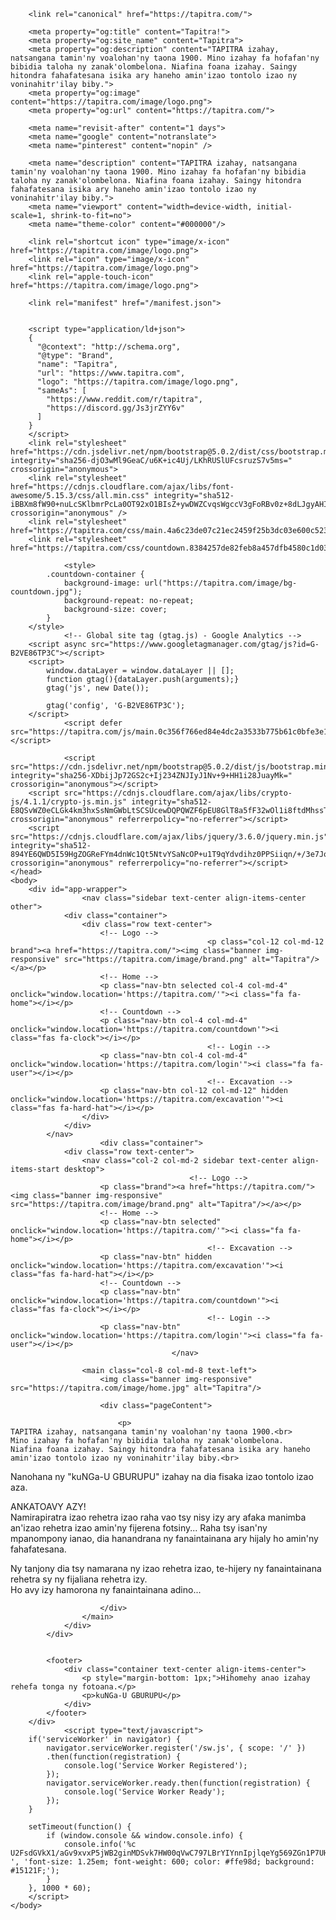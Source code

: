 
<!DOCTYPE html>
<html ⚡ lang="mg">
	<!--
		Changelog:
			Improvements 
		commit 5ffc91172a1d3cec5198bdcb42d8737edd00ad14 (HEAD -> stable, origin/master)
		Author: Benard <benard@tapitra.com>
		Date: Thu Feb 10 23:27:46 2022 +0300 
	-->	<head>
		<meta charset="utf-8">
		<title>Tapitra!</title>
		
		<link rel="canonical" href="https://tapitra.com/">
		
		<meta property="og:title" content="Tapitra!">
		<meta property="og:site_name" content="Tapitra">
		<meta property="og:description" content="TAPITRA izahay, natsangana tamin'ny voalohan'ny taona 1900. Mino izahay fa hofafan'ny bibidia taloha ny zanak'olombelona. Niafina foana izahay. Saingy hitondra fahafatesana isika ary haneho amin'izao tontolo izao ny voninahitr'ilay biby.">
		<meta property="og:image" content="https://tapitra.com/image/logo.png">
		<meta property="og:url" content="https://tapitra.com/">

		<meta name="revisit-after" content="1 days">
		<meta name="google" content="notranslate">
		<meta name="pinterest" content="nopin" />

		<meta name="description" content="TAPITRA izahay, natsangana tamin'ny voalohan'ny taona 1900. Mino izahay fa hofafan'ny bibidia taloha ny zanak'olombelona. Niafina foana izahay. Saingy hitondra fahafatesana isika ary haneho amin'izao tontolo izao ny voninahitr'ilay biby.">
		<meta name="viewport" content="width=device-width, initial-scale=1, shrink-to-fit=no">
		<meta name="theme-color" content="#000000"/>
		
		<link rel="shortcut icon" type="image/x-icon" href="https://tapitra.com/image/logo.png">
		<link rel="icon" type="image/x-icon" href="https://tapitra.com/image/logo.png">
		<link rel="apple-touch-icon" href="https://tapitra.com/image/logo.png">
		
		<link rel="manifest" href="/manifest.json">
		
				
		<script type="application/ld+json">
		{
          "@context": "http://schema.org",
          "@type": "Brand",
          "name": "Tapitra",
          "url": "https://www.tapitra.com",
          "logo": "https://tapitra.com/image/logo.png",
          "sameAs": [
			"https://www.reddit.com/r/tapitra",
            "https://discord.gg/Js3jrZYY6v"
          ]
        }
		</script>
		<link rel="stylesheet" href="https://cdn.jsdelivr.net/npm/bootstrap@5.0.2/dist/css/bootstrap.min.css" integrity="sha256-djO3wMl9GeaC/u6K+ic4Uj/LKhRUSlUFcsruzS7v5ms=" crossorigin="anonymous">
		<link rel="stylesheet" href="https://cdnjs.cloudflare.com/ajax/libs/font-awesome/5.15.3/css/all.min.css" integrity="sha512-iBBXm8fW90+nuLcSKlbmrPcLa0OT92xO1BIsZ+ywDWZCvqsWgccV3gFoRBv0z+8dLJgyAHIhR35VZc2oM/gI1w==" crossorigin="anonymous" />
		<link rel="stylesheet" href="https://tapitra.com/css/main.4a6c23de07c21ec2459f25b3dc03e600c5238e8c.css">
		<link rel="stylesheet" href="https://tapitra.com/css/countdown.8384257de82feb8a457dfb4580c1d03afcca55e9.css">
		
				<style>
			.countdown-container {
				background-image: url("https://tapitra.com/image/bg-countdown.jpg");
				background-repeat: no-repeat;
				background-size: cover;
			}
		</style>
				<!-- Global site tag (gtag.js) - Google Analytics -->
		<script async src="https://www.googletagmanager.com/gtag/js?id=G-B2VE86TP3C"></script>
		<script>
			window.dataLayer = window.dataLayer || [];
			function gtag(){dataLayer.push(arguments);}
			gtag('js', new Date());

			gtag('config', 'G-B2VE86TP3C');
		</script>
				<script defer src="https://tapitra.com/js/main.0c356f766ed84e4dc2a3533b775b61c0bfe3e18e.js"></script>

				<script src="https://cdn.jsdelivr.net/npm/bootstrap@5.0.2/dist/js/bootstrap.min.js" integrity="sha256-XDbijJp72GS2c+Ij234ZNJIyJ1Nv+9+HH1i28JuayMk=" crossorigin="anonymous"></script>
		<script src="https://cdnjs.cloudflare.com/ajax/libs/crypto-js/4.1.1/crypto-js.min.js" integrity="sha512-E8QSvWZ0eCLGk4km3hxSsNmGWbLtSCSUcewDQPQWZF6pEU8GlT8a5fF32wOl1i8ftdMhssTrF/OhyGWwonTcXA==" crossorigin="anonymous" referrerpolicy="no-referrer"></script>
		<script src="https://cdnjs.cloudflare.com/ajax/libs/jquery/3.6.0/jquery.min.js" integrity="sha512-894YE6QWD5I59HgZOGReFYm4dnWc1Qt5NtvYSaNcOP+u1T9qYdvdihz0PPSiiqn/+/3e7Jo4EaG7TubfWGUrMQ==" crossorigin="anonymous" referrerpolicy="no-referrer"></script>
	</head>
	<body>
		<div id="app-wrapper">
					<nav class="sidebar text-center align-items-center other">
				<div class="container">
					<div class="row text-center">
						<!-- Logo -->
												<p class="col-12 col-md-12 brand"><a href="https://tapitra.com/"><img class="banner img-responsive" src="https://tapitra.com/image/brand.png" alt="Tapitra"/></a></p>
						<!-- Home -->
						<p class="nav-btn selected col-4 col-md-4" onclick="window.location='https://tapitra.com/'"><i class="fa fa-home"></i></p>
						<!-- Countdown -->
						<p class="nav-btn col-4 col-md-4" onclick="window.location='https://tapitra.com/countdown'"><i class="fas fa-clock"></i></p>
												<!-- Login -->
						<p class="nav-btn col-4 col-md-4" onclick="window.location='https://tapitra.com/login'"><i class="fa fa-user"></i></p>
												<!-- Excavation -->
						<p class="nav-btn col-12 col-md-12" hidden onclick="window.location='https://tapitra.com/excavation'"><i class="fas fa-hard-hat"></i></p>
					</div>
				</div>
			</nav>
						<div class="container">
				<div class="row text-center">
					<nav class="col-2 col-md-2 sidebar text-center align-items-start desktop">
											<!-- Logo -->
						<p class="brand"><a href="https://tapitra.com/"><img class="banner img-responsive" src="https://tapitra.com/image/brand.png" alt="Tapitra"/></a></p>
						<!-- Home -->
						<p class="nav-btn selected" onclick="window.location='https://tapitra.com/'"><i class="fa fa-home"></i></p>
												<!-- Excavation -->
						<p class="nav-btn" hidden onclick="window.location='https://tapitra.com/excavation'"><i class="fas fa-hard-hat"></i></p>
						<!-- Countdown -->
						<p class="nav-btn" onclick="window.location='https://tapitra.com/countdown'"><i class="fas fa-clock"></i></p>
												<!-- Login -->
						<p class="nav-btn" onclick="window.location='https://tapitra.com/login'"><i class="fa fa-user"></i></p>
										</nav>
					
					<main class="col-8 col-md-8 text-left">
						<img class="banner img-responsive" src="https://tapitra.com/image/home.jpg" alt="Tapitra"/>						
												
						<div class="pageContent">
														
							<p>
	TAPITRA izahay, natsangana tamin'ny voalohan'ny taona 1900.<br>
	Mino izahay fa hofafan'ny bibidia taloha ny zanak'olombelona.
	Niafina foana izahay. Saingy hitondra fahafatesana isika ary haneho amin'izao tontolo izao ny voninahitr'ilay biby.<br>
</p>

<p>
Nanohana ny "kuNGa-U GBURUPU" izahay na dia fisaka izao tontolo izao aza.
</p>

<p>
ANKATOAVY AZY!<br>
Namirapiratra izao rehetra izao raha vao tsy nisy izy ary afaka manimba an'izao rehetra izao amin'ny fijerena fotsiny... Raha tsy isan'ny mpanompony ianao, dia hanandrana ny fanaintainana ary hijaly ho amin'ny fahafatesana.
</p>
<p>
Ny tanjony dia tsy namarana ny izao rehetra izao, te-hijery ny fanaintainana rehetra sy ny fijaliana rehetra izy.<br>
Ho avy izy hamorona ny fanaintainana adino...
</p>


						</div>
					</main>
				</div>
			</div>
			
						
			<footer>
				<div class="container text-center align-items-center">
					<p style="margin-bottom: 1px;">Hihomehy anao izahay rehefa tonga ny fotoana.</p>
					<p>kuNGa-U GBURUPU</p>
				</div>
			</footer>
		</div>
				<script type="text/javascript">
		if('serviceWorker' in navigator) {
			navigator.serviceWorker.register('/sw.js', { scope: '/' })
			.then(function(registration) {
				console.log('Service Worker Registered');
			});
			navigator.serviceWorker.ready.then(function(registration) {
				console.log('Service Worker Ready');
			});
		}
		
		setTimeout(function() {
			if (window.console && window.console.info) {
				console.info('%c U2FsdGVkX1/aGv9xvxP5jWB2ginMDSvk7HW00qVwC797LBrYIYnnIpjlqeYg569ZGn1P7UHRMB5k4ITsT+C/pQ== ', 'font-size: 1.25em; font-weight: 600; color: #ffe98d; background: #15121F;');
			}
		}, 1000 * 60);
		</script>
	</body>
</html>
